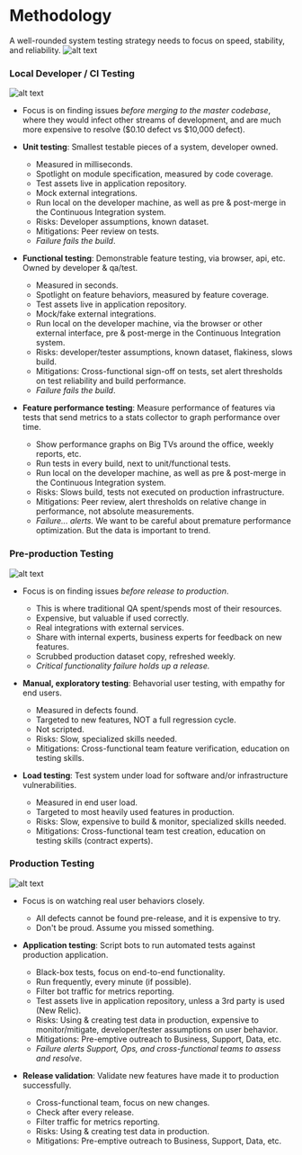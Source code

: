 # Methodology

A well-rounded system testing strategy needs to focus on speed, stability, and reliability. 
![alt text](https://docs.google.com/drawings/d/e/2PACX-1vQZ_28zzRptA6iN6kCJoZsIrfvGqg89myTvVfXQrUC1sG4TnG-IvHuXYV3Ur9pQToXh9sMnZ-ryVn00/pub?w=480&h=360 "Full View Testing")

### Local Developer / CI Testing
![alt text](https://docs.google.com/drawings/d/e/2PACX-1vQjiEyQe_sBHLVM3nQiKHhbBqX241jJr_QuSK0E2_HehkKzeqMWOpLcW86sNkrxo-BGCFJ_3BPohIAR/pub?w=480&amp;h=360 "Local Developer Testing")
* Focus is on finding issues _before merging to the master codebase_, where they would infect other streams of development, and are much more expensive to resolve ($0.10 defect vs $10,000 defect).

* **Unit testing**: Smallest testable pieces of a system, developer owned.
    * Measured in milliseconds.
    * Spotlight on module specification, measured by code coverage.
    * Test assets live in application repository.
    * Mock external integrations.
    * Run local on the developer machine, as well as pre & post-merge in the Continuous Integration system.
    * Risks: Developer assumptions, known dataset.
    * Mitigations: Peer review on tests.
    * *Failure fails the build*.

* **Functional testing**: Demonstrable feature testing, via browser, api, etc. Owned by developer & qa/test.
    * Measured in seconds.
    * Spotlight on feature behaviors, measured by feature coverage.
    * Test assets live in application repository.
    * Mock/fake external integrations.
    * Run local on the developer machine, via the browser or other external interface, pre & post-merge in the Continuous Integration system.
    * Risks: developer/tester assumptions, known dataset, flakiness, slows build.
    * Mitigations: Cross-functional sign-off on tests, set alert thresholds on test reliability and build performance.
    * *Failure fails the build*.

* **Feature performance testing**: Measure performance of features via tests that send metrics to a stats collector to graph performance over time.
    * Show performance graphs on Big TVs around the office, weekly reports, etc.
    * Run tests in every build, next to unit/functional tests.
    * Run local on the developer machine, as well as pre & post-merge in the Continuous Integration system.
    * Risks: Slows build, tests not executed on production infrastructure.
    * Mitigations: Peer review, alert thresholds on relative change in performance, not absolute measurements.
    * *Failure... alerts.* We want to be careful about premature performance optimization. But the data is important to trend.


### Pre-production Testing
![alt text](https://docs.google.com/drawings/d/e/2PACX-1vQma-vBOPkOOYX48U3cQN2Lw7_GFbUOL86mzQuvcjEaWucQoKmZlykybGMqRlijoy8dw07QRdEIP3A4/pub?w=480&h=360 "Pre-production Testing")
* Focus is on finding issues _before release to production_.
  * This is where traditional QA spent/spends most of their resources.
  * Expensive, but valuable if used correctly.
  * Real integrations with external services.
  * Share with internal experts, business experts for feedback on new features.
  * Scrubbed production dataset copy, refreshed weekly.
  * *Critical functionality failure holds up a release.*

* **Manual, exploratory testing**: Behavorial user testing, with empathy for end users.
    * Measured in defects found.
    * Targeted to new features, NOT a full regression cycle.
    * Not scripted.
    * Risks: Slow, specialized skills needed.
    * Mitigations: Cross-functional team feature verification, education on testing skills.

* **Load testing**: Test system under load for software and/or infrastructure vulnerabilities.
    * Measured in end user load.
    * Targeted to most heavily used features in production.
    * Risks: Slow, expensive to build & monitor, specialized skills needed.
    * Mitigations: Cross-functional team test creation, education on testing skills (contract experts).

### Production Testing
![alt text](https://docs.google.com/drawings/d/e/2PACX-1vTnmNAmo0bWczGgfrsebD6KbODw8P3xuiPTN199ak8FIq4mGoSvpFLt8xdQHkUhp4pgYkn2JM5tHVbB/pub?w=480&h=360 "Production Testing")
* Focus is on watching real user behaviors closely.
  * All defects cannot be found pre-release, and it is expensive to try.
  * Don't be proud. Assume you missed something.

* **Application testing**: Script bots to run automated tests against production application.
    * Black-box tests, focus on end-to-end functionality.
    * Run frequently, every minute (if possible).
    * Filter bot traffic for metrics reporting.
    * Test assets live in application repository, unless a 3rd party is used (New Relic).
    * Risks: Using & creating test data in production, expensive to monitor/mitigate, developer/tester assumptions on user behavior.
    * Mitigations: Pre-emptive outreach to Business, Support, Data, etc.
    * *Failure alerts Support, Ops, and cross-functional teams to assess and resolve*.

* **Release validation**: Validate new features have made it to production successfully.
    * Cross-functional team, focus on new changes.
    * Check after every release.
    * Filter traffic for metrics reporting.
    * Risks: Using & creating test data in production.
    * Mitigations: Pre-emptive outreach to Business, Support, Data, etc.

